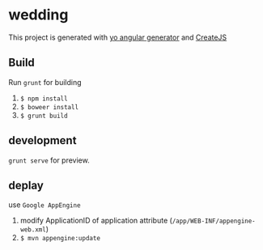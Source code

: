 # wedding #

This project is generated with [yo angular generator](https://github.com/yeoman/generator-angular)
and [CreateJS](http://www.createjs.com/)

## Build

Run `grunt` for building

1. `$ npm install`
2. `$ boweer install`
3. `$ grunt build`

## development

`grunt serve` for preview.

## deplay

use `Google AppEngine`

1. modify ApplicationID of application attribute (`/app/WEB-INF/appengine-web.xml`)
2. `$ mvn appengine:update`

